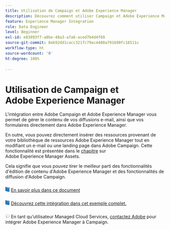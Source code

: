```yaml
---
title: Utilisation de Campaign et Adobe Experience Manager
description: Découvrez comment utiliser Campaign et Adobe Experience Manager
feature: Experience Manager Integration
role: Data Engineer
level: Beginner
exl-id: e83893f7-a8be-48a3-a7a6-aced7b4d4f69
source-git-commit: 8eb92dd1cacc321fc79ac4480a791690fc18511c
workflow-type: ht
source-wordcount: '0'
ht-degree: 100%

---
```


# Utilisation de Campaign et Adobe Experience Manager

L&#39;intégration entre Adobe Campaign et Adobe Experience Manager vous permet de gérer le contenu de vos diffusions e-mail, ainsi que vos formulaires directement dans Adobe Experience Manager.

En outre, vous pouvez directement insérer des ressources provenant de votre bibliothèque de ressources Adobe Experience Manager tout en modifiant un e-mail ou une landing page dans Adobe Campaign. Cette fonctionnalité est présentée dans le [chapitre](https://experienceleague.adobe.com/docs/experience-manager-cloud-service/assets/overview.html?lang=fr) sur Adobe Experience Manager Assets.

Cela signifie que vous pouvez tirer le meilleur parti des fonctionnalités d&#39;édition de contenu d&#39;Adobe Experience Manager et des fonctionnalités de diffusion d&#39;Adobe Campaign.

![](../assets/do-not-localize/book.png) [En savoir plus dans ce document](https://experienceleague.adobe.com/docs/experience-manager-65/administering/integration/campaignonpremise.html?lang=fr#aem-and-adobe-campaign-integration-workflow)

![](../assets/do-not-localize/book.png) [Découvrez cette intégration dans cet exemple complet.](https://experienceleague.adobe.com/docs/campaign-classic/using/integrating-with-adobe-experience-cloud/adobe-experience-manager/creating-an-experience-manager-newsletter.html?lang=fr#integrating-with-adobe-experience-cloud)

![](../assets/do-not-localize/speech.png)  En tant qu’utilisateur Managed Cloud Services, [contactez Adobe](../start/campaign-faq.md#support) pour intégrer Adobe Experience Manager à Campaign.
